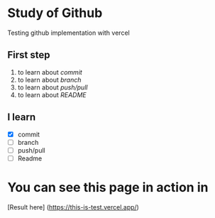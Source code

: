# Study of Github

Testing github implementation with vercel

## First step

1. to learn about _commit_
2. to learn about _branch_
3. to learn about _push/pull_
4. to learn about _README_


## I learn

- [x] commit
- [ ] branch
- [ ] push/pull
- [ ] Readme

# You can see this page in action in

 [Result here] (https://this-is-test.vercel.app/)
